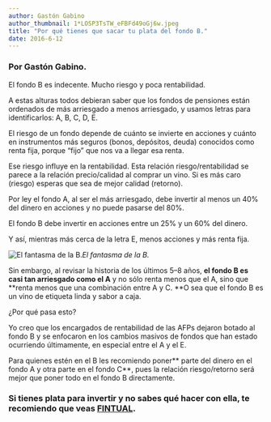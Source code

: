 ```yaml
---
author: Gastón Gabino
author_thumbnail: 1*LOSP3TsTW_eFBFd49oGj6w.jpeg
title: "Por qué tienes que sacar tu plata del fondo B."
date: 2016-6-12
---
```


### Por Gastón Gabino.

El fondo B es indecente. Mucho riesgo y poca rentabilidad.

A estas alturas todos debieran saber que los fondos de pensiones están ordenados de más arriesgado a menos arriesgado, y usamos letras para identificarlos: A, B, C, D, E.

El riesgo de un fondo depende de cuánto se invierte en acciones y cuánto en instrumentos más seguros (bonos, depósitos, deuda) conocidos como renta fija, porque “fijo” que nos va a llegar esa renta.

Ese riesgo influye en la rentabilidad. Esta relación riesgo/rentabilidad se parece a la relación precio/calidad al comprar un vino. Si es más caro (riesgo) esperas que sea de mejor calidad (retorno).

Por ley el fondo A, al ser el más arriesgado, debe invertir al menos un 40% del dinero en acciones y no puede pasarse del 80%.

El fondo B debe invertir en acciones entre un 25% y un 60% del dinero.

Y así, mientras más cerca de la letra E, menos acciones y más renta fija.

![El fantasma de la B.](https://cdn-images-1.medium.com/max/2000/1*dqUpp4JNeH3H4HpmJvr0Ww.jpeg)*El fantasma de la B.*

Sin embargo, al revisar la historia de los últimos 5–8 años, **el fondo B es casi tan arriesgado como el A** y no sólo renta menos que el A, sino que **renta menos que una combinación entre A y C. **O sea que el fondo B es un vino de etiqueta linda y sabor a caja.

¿Por qué pasa esto?

Yo creo que los encargados de rentabilidad de las AFPs dejaron botado al fondo B y se enfocaron en los cambios masivos de fondos que han estado ocurriendo últimamente, en especial entre el A y el E.

Para quienes estén en el B les recomiendo poner** parte del dinero en el fondo A y otra parte en el fondo C**, pues la relación riesgo/retorno será mejor que poner todo en el fondo B directamente.

### Si tienes plata para invertir y no sabes qué hacer con ella, te recomiendo que veas [FINTUAL](https://fintual.cl/).